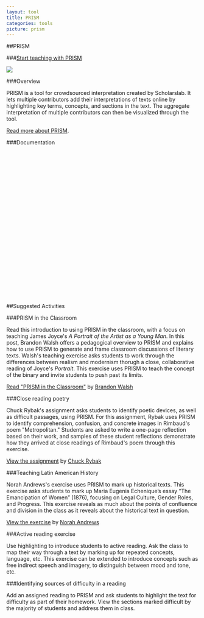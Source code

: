 ```yaml
---
layout: tool
title: PRISM
categories: tools
picture: prism
---
```


##PRISM <span class="arrowh2"></span>

###[Start teaching with PRISM](http://prism.scholarslab.org/) <span class="arrowh3"></span>

![](../assets/images/post/prism2.png)

###Overview <span class="arrowh3"></span>

PRISM is a tool for crowdsourced interpretation created by Scholarslab. It lets multiple contributors add their interpretations of texts online by highlighting key terms, concepts, and sections in the text. The aggregate interpretation of multiple contributors can then be visualized through the tool.

[Read more about PRISM](http://prism.scholarslab.org/pages/about?locale=en).

###Documentation <span class="arrowh3"></span>

<object width="480" height="385" style="max-width: 100%;"><param name="movie" value="http://www.youtube.com/v/AxHDcW15UBI&amp;hl=en_US&amp;fs=1"></param><param name="allowFullScreen" value="true"></param><param name="allowscriptaccess" value="always"></param><embed src="http://www.youtube.com/v/AxHDcW15UBI&amp;hl=en_US&amp;fs=1" type="application/x-shockwave-flash" allowscriptaccess="always" allowfullscreen="true" width="480" height="385" style="max-width: 100%;"></embed></object>

##Suggested Activities <span class="arrowh2"></span>

###PRISM in the Classroom <span class="arrowh3"></span>

Read this introduction to using PRISM in the classroom, with a focus on teaching James Joyce's *A Portrait of the Artist as a Young Man*. In this post, Brandon Walsh offers a pedagogical overview to PRISM and explains how to use PRISM to generate and frame classroom discussions of literary texts. Walsh's teaching exercise asks students to work through the differences between realism and modernism thorugh a close, collaborative reading of Joyce's *Portrait*. This exercise uses PRISM to teach the concept of the binary and invite students to push past its limits.

[Read "PRISM in the Classroom"](http://bmw9t.github.io/blog/2014/09/16/prism-pedagogy/) by [Brandon Walsh](https://twitter.com/walshbr)


###Close reading poetry <span class="arrowh3"></span>

Chuck Rybak's assignment asks students to identify poetic devices, as well as difficult passages, using PRISM. For this assignment, Rybak uses PRISM to identify comprehension, confusion, and concrete images in Rimbaud's poem "Metropolitan." Students are asked to write a one-page reflection based on their work, and samples of these student reflections demonstrate how they arrived at close readings of Rimbaud's poem through this exercise.

[View the assignment](http://www.sadiron.com/dh-toe-dip-prism/) by [Chuck Rybak](https://twitter.com/chuckrybak)


###Teaching Latin American History <span class="arrowh3"></span>

Norah Andrews's exercise uses PRISM to mark up historical texts. This exercise asks students to mark up Maria Eugenia Echenique’s essay “The Emancipation of Women” (1876), focusing on Legal Culture, Gender Roles, and Progress. This exercise reveals as much about the points of confluence and division in the class as it reveals about the historical text in question.

[View the exercise](http://norahandrews.com/2014/05/07/a-successful-lesson-with-prism/) by [Norah Andrews](https://twitter.com/NorahLAndrews)

###Active reading exercise <span class="arrowh3"></span>

Use highlighting to introduce students to active reading. Ask the class to map their way through a text by marking up for repeated concepts, language, etc. This exercise can be extended to introduce concepts such as free indirect speech and imagery, to distinguish between mood and tone, etc.

###Identifying sources of difficulty in a reading <span class="arrowh3"></span>

Add an assigned reading to PRISM and ask students to highlight the text for difficulty as part of their homework. View the sections marked difficult by the majority of students and address them in class.

